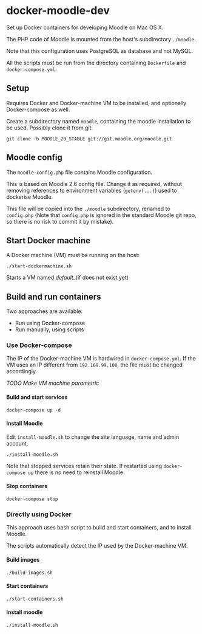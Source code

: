 docker-moodle-dev
=================

Set up Docker containers for developing Moodle on Mac OS X.

The PHP code of Moodle is mounted from the host's subdirectory `./moodle`.

Note that this configuration uses PostgreSQL as database and not MySQL.

All the scripts must be run from the directory containing `Dockerfile` and `docker-compose.yml`.

## Setup

Requires Docker and Docker-machine VM to be installed, and optionally Docker-compose as well.

Create a subdirectory named `moodle`, containing the moodle installation to be used. Possibly clone it from git:
```
git clone -b MOODLE_29_STABLE git://git.moodle.org/moodle.git
```

## Moodle config

The `moodle-config.php` file contains Moodle configuration.

This is based on Moodle 2.6 config file. 
Change it as required, without removing references to environment variables (`getenv(...)`) used to dockerise Moodle.

This file will be copied into the `./moodle` subdirectory, renamed to `config.php` 
(Note that `config.php` is ignored in the standard Moodle git repo, so there is no risk to commit it by mistake).


## Start Docker machine

A Docker machine (VM) must be running on the host:
```
./start-dockermachine.sh
```
Starts a VM named *default_*(if does not exist yet)


## Build and run containers

Two approaches are available:
- Run using Docker-compose
- Run manually, using scripts


### Use Docker-compose

The IP of the Docker-machine VM is hardwired in `docker-compose.yml`.
If the VM uses an IP different from `192.169.99.100`, the file must be changed accordingly.

*TODO Make VM machine parametric*

#### Build and start services
```
docker-compose up -d
```

#### Install Moodle

Edit `install-moodle.sh` to change the site language, name and admin account.

```
./install-moodle.sh
```

Note that stopped services retain their state. 
If restarted using  `docker-compose up` there is no need to reinstall Moodle.

#### Stop containers

```
docker-compose stop
```

### Directly using Docker

This approach uses bash script to build and start containers, and to install Moodle.

The scripts automatically detect the IP used by the Docker-machine VM.

#### Build images
```
./build-images.sh
```

#### Start containers
```
./start-containers.sh
```

#### Install moodle
```
./install-moodle.sh
```
